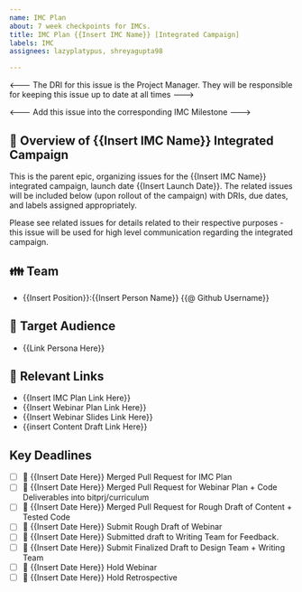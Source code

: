 ```yaml
---
name: IMC Plan
about: 7 week checkpoints for IMCs.
title: IMC Plan {{Insert IMC Name}} [Integrated Campaign]
labels: IMC
assignees: lazyplatypus, shreyagupta98

---
```


<--- The DRI for this issue is the Project Manager. They will be responsible for keeping this issue up to date at all times --->
<!-- Assign Marketing Manager to this issue -->
<--- Add this issue into the corresponding IMC Milestone --->

## 🙌 Overview of {{Insert IMC Name}}  Integrated Campaign

This is the parent epic, organizing issues for the {{Insert IMC Name}} integrated campaign, launch date {{Insert Launch Date}}. The related issues will be included below (upon rollout of the campaign) with DRIs, due dates, and labels assigned appropriately.

Please see related issues for details related to their respective purposes - this issue will be used for high level communication regarding the integrated campaign.

## 👪 Team
- {{Insert Position}}:{{Insert Person Name}} {{@ Github Username}}

## 👥 Target Audience 
- {{Link Persona Here}}

## 🔗 Relevant Links
- {{Insert IMC Plan Link Here}}
- {{Insert Webinar Plan Link Here}}
- {{Insert Webinar Slides Link Here}}
- {{insert Content Draft Link Here}}

## Key Deadlines
<!-- Determine schedule + deadlines in Week 1 -->
- [ ] 📅 {{Insert Date Here}} Merged Pull Request for IMC Plan 
- [ ] 📅 {{Insert Date Here}} Merged Pull Request for Webinar Plan + Code Deliverables into bitprj/curriculum
- [ ] 📅 {{Insert Date Here}} Merged Pull Request for Rough Draft of Content + Tested Code
- [ ] 📅 {{Insert Date Here}} Submit Rough Draft of Webinar 
- [ ] 📅 {{Insert Date Here}} Submitted draft to Writing Team for Feedback. 
- [ ] 📅 {{Insert Date Here}} Submit Finalized Draft to Design Team + Writing Team
- [ ] 📅 {{Insert Date Here}} Hold Webinar
- [ ] 📅 {{Insert Date Here}} Hold Retrospective
